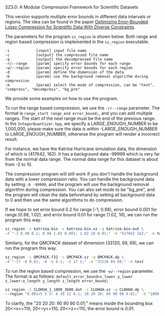 SZ3.0: A Modular Compression Framework for Scientific Datasets

This version supports multiple error bounds in different data intervals or regions.
The idea can be found in the paper
[Optimizing Error-Bounded Lossy Compression for Scientific Data With Diverse Constraints](https://ieeexplore.ieee.org/document/9844293).

The parameters for the program `sz_region` is shown below. Both range and region based compression is implemented in the `sz_region` executable.

```text
-i            [input] input file name
-c            [output] the compressed file name
-q            [output] the decompressed file name
-r/--range    [param] specify error bounds for each range
-w/--region   [param] specify error bounds for each region
-d            [param] define the dimension of the data
-b            [param] use the background removal algorithm during compression
-m            [param] select the mode of compression, can be "test", "compress", "decompress", "bg_pre"
```

We provide some examples on how to use the program.

To run the range based compression, we use the `-r/--range` parameter. The format is
`range_start range_end error_bound;`, and you can add multiple ranges. The start of the next range must be the end of the previous range.
In the `IntegerQuantizer.hpp`, we specify a LARGE_ENOUGH_NUMBER to be 1,000,000, please make sure the data is within
-LARGE_ENOUGH_NUMBER to LARGE_ENOUGH_NUMBER, otherwise the program will render a incorrect result.

For instance,
we have the Katrina Hurricane simulation data, the dimension of which is (417642, 162). It has a background data -99999 which is very far from the normal data range.
The normal data range for this dataset is about from -2 to 10.

The compression program will still work if you don't handle the background data with a lower compression ratio. You can handle the background data by setting `-b -99999`,
and the program will use the background removal algorithm during compression. You can also set mode to be "bg_pre", and the
program will clean the data beforehand by setting all background data to 0 and then use the same algorithms to do compression.


If we hope to set error bound 0.2 for range [-1, 0.98), error bound 0.001 for range [0.98, 1.02),
and error bound 0.01 for range [1.02, 10), we can run the program this way.

```bash
sz_region -i katrina.bin -c katrina.bin.sz -q katrina.bin.out \
-r "-1 0.98 0.2; 0.98 1.02 0.001; 1.02 10 0.01;" -d "417642 162;" -m test
```

Similarly, for the QMCPACK dataset of dimension (33120, 69, 69), we can run the program this way.

```bash
sz_region -i QMCPACK.f32 -c QMCPACK.sz -q QMCPACK.dp \
-r "-17 -8 0.01; -8 -5 0.1; -5 17 1;" -d "33120 69 69;" -m test
```

To run the region based compression, we use the `-w/--region` parameter. The format is as follows:
`default_error_bound>x_lower y_lower z_lower:x_length y_length z_length error_bound;`

```bash
sz_region -i CLDHGH_1_1800_3600.dat -c CLDHGH.sz -q CLDHGH.dp \
--region "0.001>5 5 5: 8 10 12 0.1; 20 20 20: 90 90 90 0.01;" -d "1800 3600;" -l log.txt -m test
```

To clarify, the "20 20 20: 90 90 90 0.01;" means inside the bounding box 20<=x<=110, 20<=y<=110, 20<=z<=110,
the error bound is 0.01.

